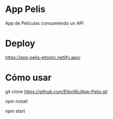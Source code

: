 # App Pelis

App de Peliculas consumiendo un API

# Deploy

https://app-pelis-eltonrc.netlify.app/

# Cómo usar

git clone https://github.com/EltonRc/App-Pelis.git

npm install

npm start

